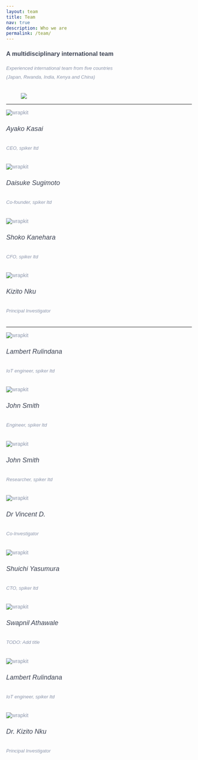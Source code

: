 ```yaml
---
layout: team
title: Team
nav: true
description: Who we are
permalink: /team/
---
```

<!-- https://jsfiddle.net/wrappixel/hpcqbxd8/ -->

<style type="text/css">
  @import url(//fonts.googleapis.com/css?family=Montserrat:300,500);
.team4 {
  font-family: "Montserrat", sans-serif;
	color: #8d97ad;
  font-weight: 300;
}

.team4 h1, .team4 h2, .team4 h3, .team4 h4, .team4 h5, .team4 h6 {
  color: #3e4555;
}

.team4 .font-weight-medium {
	font-weight: 500;
}

.team4 h5 {
    line-height: 22px;
    font-size: 18px;
}

.team4 .subtitle {
    color: #8d97ad;
    line-height: 24px;
		font-size: 13px;
}

.team4 ul li a {
  color: #8d97ad;
  padding-right: 15px;
  -webkit-transition: 0.1s ease-in;
  -o-transition: 0.1s ease-in;
  transition: 0.1s ease-in;
}

.team4 ul li a:hover {
  -webkit-transform: translate3d(0px, -5px, 0px);
  transform: translate3d(0px, -5px, 0px);
	color: #316ce8;
}
</style>

<div class="py-5 team4">
  <div class="container">
    <div class="row justify-content-center mb-4">
      <div class="col-md-7 text-center">
        <h3 class="mb-3">A multidisciplinary international team</h3>
        <h6 class="subtitle">Experienced international team from five countries <br>(Japan, Rwanda, India, Kenya and China)</h6>
      </div>
      <figure class="figure">
        <img src="{{site.url}}{{ site.baseurl}}/static_files/people/team-members-revised.jpeg" class="figure-img img-fluid rounded">
      </figure>
   </div>
   <hr>
    <div class="row">
      <!-- column  -->
      <div class="col-lg-3 mb-4">
        <!-- Row -->
        <div class="row">
          <div class="col-md-12">
             <img src="{{site.url}}{{ site.baseurl}}/static_files/people/ayako.jpeg" 
            alt="wrapkit" class="img-fluid rounded-circle" />
          </div>
          <div class="col-md-12 text-center">
            <div class="pt-2">
              <h5 class="mt-4 font-weight-medium mb-0">Ayako Kasai</h5>
              <h6 class="subtitle mb-3">CEO, spiker ltd</h6>
            </div>
          </div>
        </div>
        <!-- Row -->
      </div>
      <!-- column  -->
      <!-- column  -->
      <div class="col-lg-3 mb-4">
        <!-- Row -->
        <div class="row">
          <div class="col-md-12">
            <img src="{{site.url}}{{ site.baseurl}}/static_files/people/daisuke.jpg" alt="wrapkit" class="img-fluid rounded-circle" />
          </div>
          <div class="col-md-12 text-center">
            <div class="pt-2">
              <h5 class="mt-4 font-weight-medium mb-0">Daisuke Sugimoto</h5>
              <h6 class="subtitle mb-3">Co-founder, spiker ltd</h6>
            </div>
          </div>
        </div>
        <!-- Row -->
      </div>
      <!-- column  -->
      <!-- column  -->
      <div class="col-lg-3 mb-4">
        <!-- Row -->
        <div class="row">
          <div class="col-md-12">
            <img src="{{site.url}}{{ site.baseurl}}/static_files/people/ayako.jpeg" alt="wrapkit" class="img-fluid rounded-circle" />
          </div>
          <div class="col-md-12 text-center">
            <div class="pt-2">
              <h5 class="mt-4 font-weight-medium mb-0">Shoko Kanehara</h5>
              <h6 class="subtitle mb-3">CFO, spiker ltd</h6>
            </div>
          </div>
        </div>
        <!-- Row -->
      </div>
      <!-- column  -->
      <!-- column  -->
      <div class="col-lg-3 mb-4">
        <!-- Row -->
        <div class="row">
          <div class="col-md-12">
            <img src="{{site.url}}{{ site.baseurl}}/static_files/people/kizito.jpg" alt="wrapkit" class="img-fluid rounded-circle" />
          </div>
          <div class="col-md-12 text-center">
            <div class="pt-2">
              <h5 class="mt-4 font-weight-medium mb-0">Kizito Nku</h5>
              <h6 class="subtitle mb-3">Principal Investigator</h6>
            </div>
          </div>
        </div>
      </div>
    </div>
    <hr>
   <!-- ----------new row ------------------- -->
<div class="row">
      <!-- column  -->
      <div class="col-lg-3 mb-4">
        <!-- Row -->
        <div class="row">
          <div class="col-md-12">
             <img src="{{site.url}}{{ site.baseurl}}/static_files/people/lambert.jpeg" 
            alt="wrapkit" class="img-fluid rounded-circle" />
          </div>
          <div class="col-md-12 text-center">
            <div class="pt-2">
              <h5 class="mt-4 font-weight-medium mb-0">Lambert Rulindana</h5>
              <h6 class="subtitle mb-3">IoT engineer, spiker ltd</h6>
            </div>
          </div>
        </div>
        <!-- Row -->
      </div>
      <!-- column  -->
      <!-- column  -->
      <div class="col-lg-3 mb-4">
        <!-- Row -->
        <div class="row">
          <div class="col-md-12">
            <img src="{{site.url}}{{ site.baseurl}}/static_files/people/kizito.jpg" alt="wrapkit" class="img-fluid rounded-circle" />
          </div>
          <div class="col-md-12 text-center">
            <div class="pt-2">
              <h5 class="mt-4 font-weight-medium mb-0">John Smith</h5>
              <h6 class="subtitle mb-3">Engineer, spiker ltd</h6>
            </div>
          </div>
        </div>
        <!-- Row -->
      </div>
      <!-- column  -->
      <!-- column  -->
      <div class="col-lg-3 mb-4">
        <!-- Row -->
        <div class="row">
          <div class="col-md-12">
            <img src="{{site.url}}{{ site.baseurl}}/static_files/people/kizito.jpg" alt="wrapkit" class="img-fluid rounded-circle" />
          </div>
          <div class="col-md-12 text-center">
            <div class="pt-2">
              <h5 class="mt-4 font-weight-medium mb-0">John Smith</h5>
              <h6 class="subtitle mb-3">Researcher, spiker ltd</h6>
            </div>
          </div>
        </div>
        <!-- Row -->
      </div>
      <!-- column  -->
      <!-- column  -->
      <div class="col-lg-3 mb-4">
        <!-- Row -->
        <div class="row">
          <div class="col-md-12">
            <img src="{{site.url}}{{ site.baseurl}}/static_files/people/vincent.jpg" alt="wrapkit" class="img-fluid rounded-circle" />
          </div>
          <div class="col-md-12 text-center">
            <div class="pt-2">
              <h5 class="mt-4 font-weight-medium mb-0">Dr Vincent D. </h5>
              <h6 class="subtitle mb-3">Co-Investigator</h6>
            </div>
          </div>
        </div>
      </div>
    </div>
   <!-- ----------end new row -------------- -->
    <!-- ----------new row ------------------- -->
<div class="row">
      <!-- column  -->
      <div class="col-lg-3 mb-4">
        <!-- Row -->
        <div class="row">
          <div class="col-md-12">
             <img src="{{site.url}}{{ site.baseurl}}/static_files/people/ayako.jpeg" 
            alt="wrapkit" class="img-fluid rounded-circle" />
          </div>
          <div class="col-md-12 text-center">
            <div class="pt-2">
              <h5 class="mt-4 font-weight-medium mb-0">Shuichi Yasumura</h5>
              <h6 class="subtitle mb-3">CTO, spiker ltd</h6>
            </div>
          </div>
        </div>
        <!-- Row -->
      </div>
      <!-- column  -->
      <!-- column  -->
      <div class="col-lg-3 mb-4">
        <!-- Row -->
        <div class="row">
          <div class="col-md-12">
            <img src="{{site.url}}{{ site.baseurl}}/static_files/people/ayako.jpeg" alt="wrapkit" class="img-fluid rounded-circle" />
          </div>
          <div class="col-md-12 text-center">
            <div class="pt-2">
              <h5 class="mt-4 font-weight-medium mb-0">Swapnil Athawale</h5>
              <h6 class="subtitle mb-3">TODO: Add title</h6>
            </div>
          </div>
        </div>
        <!-- Row -->
      </div>
      <!-- column  -->
      <!-- column  -->
      <div class="col-lg-3 mb-4">
        <!-- Row -->
        <div class="row">
          <div class="col-md-12">
            <img src="{{site.url}}{{ site.baseurl}}/static_files/people/lambert.jpeg" alt="wrapkit" class="img-fluid rounded-circle" />
          </div>
          <div class="col-md-12 text-center">
            <div class="pt-2">
              <h5 class="mt-4 font-weight-medium mb-0">Lambert Rulindana</h5>
              <h6 class="subtitle mb-3">IoT engineer, spiker ltd</h6>
            </div>
          </div>
        </div>
        <!-- Row -->
      </div>
      <!-- column  -->
      <!-- column  -->
      <div class="col-lg-3 mb-4">
        <!-- Row -->
        <div class="row">
          <div class="col-md-12">
            <img src="{{site.url}}{{ site.baseurl}}/static_files/people/kizito.jpg" alt="wrapkit" class="img-fluid rounded-circle" />
          </div>
          <div class="col-md-12 text-center">
            <div class="pt-2">
              <h5 class="mt-4 font-weight-medium mb-0">Dr. Kizito Nku</h5>
              <h6 class="subtitle mb-3">Principal Investigator</h6>
            </div>
          </div>
        </div>
      </div>
    </div>
   <!-- ----------end new row -------------- -->
</div>

